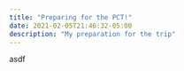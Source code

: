 ```yaml
---
title: "Preparing for the PCT!"
date: 2021-02-05T21:46:32-05:00
description: "My preparation for the trip"
---
```


asdf